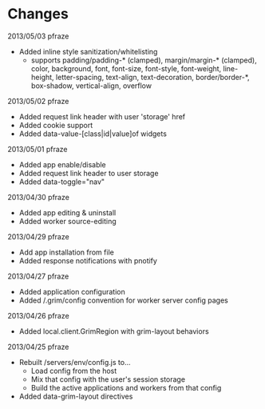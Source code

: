 Changes
=======

2013/05/03 pfraze

 - Added inline style sanitization/whitelisting
   - supports padding/padding-* (clamped), margin/margin-* (clamped), color, background, font, font-size, font-style, font-weight, line-height, letter-spacing, text-align, text-decoration, border/border-*, box-shadow, vertical-align, overflow


2013/05/02 pfraze
 
 - Added request link header with user 'storage' href
 - Added cookie support
 - Added data-value-[class|id|value]of widgets


2013/05/01 pfraze

 - Added app enable/disable
 - Added request link header to user storage
 - Added data-toggle="nav"


2013/04/30 pfraze
 
 - Added app editing & uninstall
 - Added worker source-editing


2013/04/29 pfraze

 - Add app installation from file
 - Added response notifications with pnotify


2013/04/27 pfraze

 - Added application configuration
 - Added /.grim/config convention for worker server config pages


2013/04/26 pfraze

 - Added local.client.GrimRegion with grim-layout behaviors


2013/04/25 pfraze

 - Rebuilt /servers/env/config.js to...
   - Load config from the host
   - Mix that config with the user's session storage
   - Build the active applications and workers from that config
 - Added data-grim-layout directives
